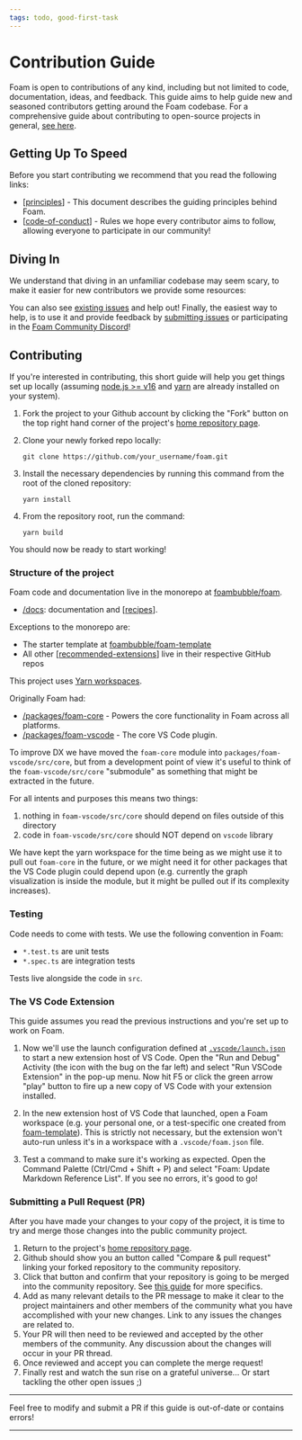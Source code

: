 ```yaml
---
tags: todo, good-first-task
---
```


# Contribution Guide

Foam is open to contributions of any kind, including but not limited to code, documentation, ideas, and feedback.
This guide aims to help guide new and seasoned contributors getting around the Foam codebase. For a comprehensive guide about contributing to open-source projects in general, [see here](https://sqldbawithabeard.com/2019/11/29/how-to-fork-a-github-repository-and-contribute-to-an-open-source-project/).

## Getting Up To Speed

Before you start contributing we recommend that you read the following links:

- [[principles]] - This document describes the guiding principles behind Foam.
- [[code-of-conduct]] - Rules we hope every contributor aims to follow, allowing everyone to participate in our community!

## Diving In

We understand that diving in an unfamiliar codebase may seem scary,
to make it easier for new contributors we provide some resources:

You can also see [existing issues](https://github.com/foambubble/foam/issues) and help out!
Finally, the easiest way to help, is to use it and provide feedback by [submitting issues](https://github.com/foambubble/foam/issues/new/choose) or participating in the [Foam Community Discord](https://foambubble.github.io/join-discord/g)!

## Contributing

If you're interested in contributing, this short guide will help you get things set up locally (assuming [node.js >= v16](https://nodejs.org/) and [yarn](https://yarnpkg.com/) are already installed on your system).

1. Fork the project to your Github account by clicking the "Fork" button on the top right hand corner of the project's [home repository page](https://github.com/foambubble/foam).
2. Clone your newly forked repo locally:

   `git clone https://github.com/your_username/foam.git`

3. Install the necessary dependencies by running this command from the root of the cloned repository:

   `yarn install`

4. From the repository root, run the command:

   `yarn build`

You should now be ready to start working!

### Structure of the project

Foam code and documentation live in the monorepo at [foambubble/foam](https://github.com/foambubble/foam/).

- [/docs](https://github.com/foambubble/foam/tree/main/docs): documentation and [[recipes]].

Exceptions to the monorepo are:

- The starter template at [foambubble/foam-template](https://github.com/foambubble/)
- All other [[recommended-extensions]] live in their respective GitHub repos

This project uses [Yarn workspaces](https://classic.yarnpkg.com/en/docs/workspaces/).

Originally Foam had:

- [/packages/foam-core](https://github.com/foambubble/foam/tree/ee7a8919761f168d3931079adf21c5ad4d63db59/packages/foam-core) - Powers the core functionality in Foam across all platforms.
- [/packages/foam-vscode](https://github.com/foambubble/foam/tree/main/packages/foam-vscode) - The core VS Code plugin.

To improve DX we have moved the `foam-core` module into `packages/foam-vscode/src/core`, but from a development point of view it's useful to think of the `foam-vscode/src/core` "submodule" as something that might be extracted in the future.

For all intents and purposes this means two things:

1. nothing in `foam-vscode/src/core` should depend on files outside of this directory
2. code in `foam-vscode/src/core` should NOT depend on `vscode` library

We have kept the yarn workspace for the time being as we might use it to pull out `foam-core` in the future, or we might need it for other packages that the VS Code plugin could depend upon (e.g. currently the graph visualization is inside the module, but it might be pulled out if its complexity increases).

### Testing

Code needs to come with tests.
We use the following convention in Foam:

- `*.test.ts` are unit tests
- `*.spec.ts` are integration tests

Tests live alongside the code in `src`.

### The VS Code Extension

This guide assumes you read the previous instructions and you're set up to work on Foam.

1. Now we'll use the launch configuration defined at [`.vscode/launch.json`](https://github.com/foambubble/foam/blob/main/.vscode/launch.json) to start a new extension host of VS Code. Open the "Run and Debug" Activity (the icon with the bug on the far left) and select "Run VSCode Extension" in the pop-up menu. Now hit F5 or click the green arrow "play" button to fire up a new copy of VS Code with your extension installed.

2. In the new extension host of VS Code that launched, open a Foam workspace (e.g. your personal one, or a test-specific one created from [foam-template](https://github.com/foambubble/foam-template)). This is strictly not necessary, but the extension won't auto-run unless it's in a workspace with a `.vscode/foam.json` file.

3. Test a command to make sure it's working as expected. Open the Command Palette (Ctrl/Cmd + Shift + P) and select "Foam: Update Markdown Reference List". If you see no errors, it's good to go!

### Submitting a Pull Request (PR)

After you have made your changes to your copy of the project, it is time to try and merge those changes into the public community project.

1. Return to the project's [home repository page](https://github.com/foambubble/foam).
2. Github should show you an button called "Compare & pull request" linking your forked repository to the community repository.
3. Click that button and confirm that your repository is going to be merged into the community repository. See [this guide](https://blog.robsewell.com/blog/how-to-fork-a-github-repository-and-contribute-to-an-open-source-project/) for more specifics.
4. Add as many relevant details to the PR message to make it clear to the project maintainers and other members of the community what you have accomplished with your new changes. Link to any issues the changes are related to.
5. Your PR will then need to be reviewed and accepted by the other members of the community. Any discussion about the changes will occur in your PR thread.
6. Once reviewed and accept you can complete the merge request!
7. Finally rest and watch the sun rise on a grateful universe... Or start tackling the other open issues ;)

---

Feel free to modify and submit a PR if this guide is out-of-date or contains errors!

---

[//begin]: # "Autogenerated link references for markdown compatibility"
[principles]: ../principles.md "Principles"
[code-of-conduct]: code-of-conduct.md "Code of Conduct"
[recipes]: ../user/recipes/recipes.md "Recipes"
[recommended-extensions]: ../user/getting-started/recommended-extensions.md "Recommended Extensions"
[//end]: # "Autogenerated link references"
